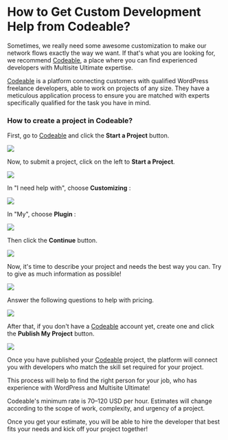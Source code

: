# How to Get Custom Development Help from Codeable?

Sometimes, we really need some awesome customization to make our network flows exactly the way we want. If that's what you are looking for, we recommend [Codeable](https://codeable.io/partners/wpultimo/?ref=7wHwE), a place where you can find experienced developers with Multisite Ultimate expertise.

[Codeable](https://codeable.io/partners/wpultimo/?ref=7wHwE) is a platform connecting customers with qualified WordPress freelance developers, able to work on projects of any size. They have a meticulous application process to ensure you are matched with experts specifically qualified for the task you have in mind.

### How to create a project in Codeable?

First, go to [Codeable](https://codeable.io/partners/wpultimo/?ref=7wHwE) and click the **Start a Project** button.

[![](https://wp-ultimo-space.fra1.cdn.digitaloceanspaces.com/hs-60212668a4cefb30ae5c85f8-xCy2k2LWG-Codeable.png)](https://wp-ultimo-space.fra1.cdn.digitaloceanspaces.com/hs-60212668a4cefb30ae5c85f8-xCy2k2LWG-Codeable.png)

Now, to submit a project, click on the left to **Start a Project**.

[![](https://downloads.intercomcdn.com/i/o/213753902/ee6ea74cc143e9ecc76a50c2/Codeable+2.png)](https://downloads.intercomcdn.com/i/o/213753902/ee6ea74cc143e9ecc76a50c2/Codeable+2.png)

In "I need help with", choose **Customizing** :

[![](https://downloads.intercomcdn.com/i/o/213754344/76d9d4fc84f0d0dbb092b3a1/Captura+de+Tela+2020-05-31+a%CC%80s+17.14.54.png)](https://downloads.intercomcdn.com/i/o/213754344/76d9d4fc84f0d0dbb092b3a1/Captura+de+Tela+2020-05-31+a%CC%80s+17.14.54.png)

In "My", choose **Plugin** :

[![](https://downloads.intercomcdn.com/i/o/213754429/02deee78063ceec0725a345d/Captura+de+Tela+2020-05-31+a%CC%80s+17.15.30.png)](https://downloads.intercomcdn.com/i/o/213754429/02deee78063ceec0725a345d/Captura+de+Tela+2020-05-31+a%CC%80s+17.15.30.png)

Then click the **Continue** button.

[![](https://downloads.intercomcdn.com/i/o/213754564/c863aa37e14d10662ef4f901/Captura+de+Tela+2020-05-31+a%CC%80s+17.18.27.png)](https://downloads.intercomcdn.com/i/o/213754564/c863aa37e14d10662ef4f901/Captura+de+Tela+2020-05-31+a%CC%80s+17.18.27.png)

Now, it's time to describe your project and needs the best way you can. Try to give as much information as possible!

[![](https://downloads.intercomcdn.com/i/o/213754760/ab401673618a203c4d2934a9/Captura+de+Tela+2020-05-31+a%CC%80s+17.20.04.png)](https://downloads.intercomcdn.com/i/o/213754760/ab401673618a203c4d2934a9/Captura+de+Tela+2020-05-31+a%CC%80s+17.20.04.png)

Answer the following questions to help with pricing.

[![](https://downloads.intercomcdn.com/i/o/213755196/b221c6c181bcfc8a48c3079e/Captura+de+Tela+2020-05-31+a%CC%80s+17.22.15.png)](https://downloads.intercomcdn.com/i/o/213755196/b221c6c181bcfc8a48c3079e/Captura+de+Tela+2020-05-31+a%CC%80s+17.22.15.png)

After that, if you don't have a [Codeable](https://codeable.io/partners/wpultimo/?ref=7wHwE) account yet, create one and click the **Publish My Project** button.

[![](https://downloads.intercomcdn.com/i/o/213755544/03c19957ec0cf3c51269e800/Captura+de+Tela+2020-05-31+a%CC%80s+17.24.58.png)](https://downloads.intercomcdn.com/i/o/213755544/03c19957ec0cf3c51269e800/Captura+de+Tela+2020-05-31+a%CC%80s+17.24.58.png)

Once you have published your [Codeable](https://codeable.io/partners/wpultimo/?ref=7wHwE) project, the platform will connect you with developers who match the skill set required for your project.

This process will help to find the right person for your job, who has experience with WordPress and Multisite Ultimate!

Codeable's minimum rate is $70–$120 USD per hour. Estimates will change according to the scope of work, complexity, and urgency of a project.

Once you get your estimate, you will be able to hire the developer that best fits your needs and kick off your project together!
